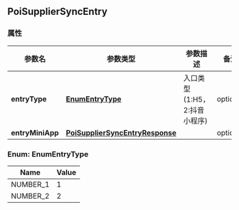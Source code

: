 <a name="PoiSupplierSyncEntry"></a>
## PoiSupplierSyncEntry
### 属性
参数名 | 参数类型 | 参数描述 | 备注
------------ | ------------- | ------------- | -------------
**entryType** | [**EnumEntryType**](#EnumEntryType) | 入口类型(1:H5，2:抖音小程序) |  optional
**entryMiniApp** | [**PoiSupplierSyncEntryResponse**](#PoiSupplierSyncEntryResponse) |  |  optional

<a name="EnumEntryType"></a>
### Enum: EnumEntryType
Name | Value
---- | -----
NUMBER_1 | 1
NUMBER_2 | 2


<markdown src="./PoiSupplierSyncEntryResponse.md"/>
